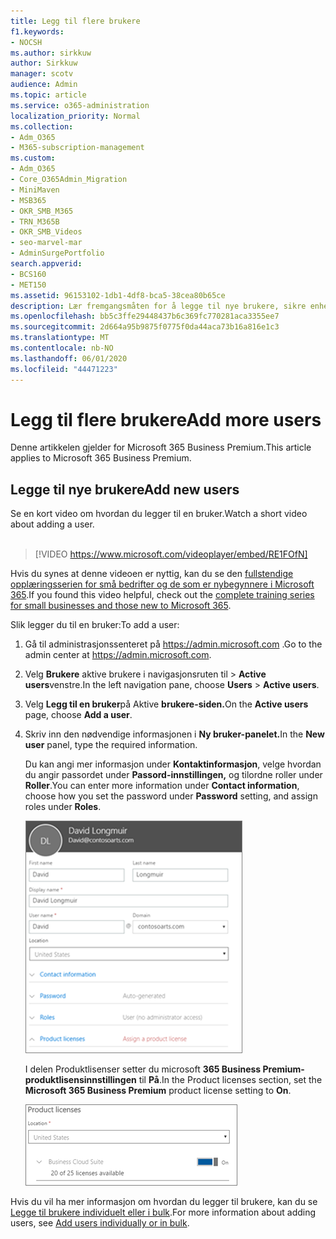 ```yaml
---
title: Legg til flere brukere
f1.keywords:
- NOCSH
ms.author: sirkkuw
author: Sirkkuw
manager: scotv
audience: Admin
ms.topic: article
ms.service: o365-administration
localization_priority: Normal
ms.collection:
- Adm_O365
- M365-subscription-management
ms.custom:
- Adm_O365
- Core_O365Admin_Migration
- MiniMaven
- MSB365
- OKR_SMB_M365
- TRN_M365B
- OKR_SMB_Videos
- seo-marvel-mar
- AdminSurgePortfolio
search.appverid:
- BCS160
- MET150
ms.assetid: 96153102-1db1-4df8-bca5-38cea80b65ce
description: Lær fremgangsmåten for å legge til nye brukere, sikre enhetene og tilordne roller i Microsoft 365 Business Premium.
ms.openlocfilehash: bb5c3ffe29448437b6c369fc770281aca3355ee7
ms.sourcegitcommit: 2d664a95b9875f0775f0da44aca73b16a816e1c3
ms.translationtype: MT
ms.contentlocale: nb-NO
ms.lasthandoff: 06/01/2020
ms.locfileid: "44471223"
---
```

# <a name="add-more-users"></a><span data-ttu-id="d98db-103">Legg til flere brukere</span><span class="sxs-lookup"><span data-stu-id="d98db-103">Add more users</span></span>

<span data-ttu-id="d98db-104">Denne artikkelen gjelder for Microsoft 365 Business Premium.</span><span class="sxs-lookup"><span data-stu-id="d98db-104">This article applies to Microsoft 365 Business Premium.</span></span>

## <a name="add-new-users"></a><span data-ttu-id="d98db-105">Legge til nye brukere</span><span class="sxs-lookup"><span data-stu-id="d98db-105">Add new users</span></span>

<span data-ttu-id="d98db-106">Se en kort video om hvordan du legger til en bruker.</span><span class="sxs-lookup"><span data-stu-id="d98db-106">Watch a short video about adding a user.</span></span> <br><br>

> [!VIDEO https://www.microsoft.com/videoplayer/embed/RE1FOfN] 

<span data-ttu-id="d98db-107">Hvis du synes at denne videoen er nyttig, kan du se den [fullstendige opplæringsserien for små bedrifter og de som er nybegynnere i Microsoft 365](https://support.office.com/article/6ab4bbcd-79cf-4000-a0bd-d42ce4d12816).</span><span class="sxs-lookup"><span data-stu-id="d98db-107">If you found this video helpful, check out the [complete training series for small businesses and those new to Microsoft 365](https://support.office.com/article/6ab4bbcd-79cf-4000-a0bd-d42ce4d12816).</span></span>

<span data-ttu-id="d98db-108">Slik legger du til en bruker:</span><span class="sxs-lookup"><span data-stu-id="d98db-108">To add a user:</span></span>

1. <span data-ttu-id="d98db-109">Gå til administrasjonssenteret på <a href="https://go.microsoft.com/fwlink/p/?linkid=837890" target="_blank">https://admin.microsoft.com</a> .</span><span class="sxs-lookup"><span data-stu-id="d98db-109">Go to the admin center at <a href="https://go.microsoft.com/fwlink/p/?linkid=837890" target="_blank">https://admin.microsoft.com</a>.</span></span> 
2. <span data-ttu-id="d98db-110">Velg **Brukere** aktive brukere i navigasjonsruten til \> **Active users**venstre.</span><span class="sxs-lookup"><span data-stu-id="d98db-110">In the left navigation pane, choose **Users** \> **Active users**.</span></span>
3. <span data-ttu-id="d98db-111">Velg **Legg til en bruker**på Aktive **brukere-siden.**</span><span class="sxs-lookup"><span data-stu-id="d98db-111">On the **Active users** page, choose **Add a user**.</span></span>
4. <span data-ttu-id="d98db-112">Skriv inn den nødvendige informasjonen i **Ny bruker-panelet.**</span><span class="sxs-lookup"><span data-stu-id="d98db-112">In the **New user** panel, type the required information.</span></span> 
  
    <span data-ttu-id="d98db-113">Du kan angi mer informasjon under **Kontaktinformasjon**, velge hvordan du angir passordet under **Passord-innstillingen,** og tilordne roller under **Roller**.</span><span class="sxs-lookup"><span data-stu-id="d98db-113">You can enter more information under **Contact information**, choose how you set the password under **Password** setting, and assign roles under **Roles**.</span></span>
      
    ![Enter user information in the New user card](../media/f04d39ca-48be-4868-8330-8552a4754c8b.png)
      
    <span data-ttu-id="d98db-115">I delen Produktlisenser setter du microsoft **365 Business Premium-produktlisensinnstillingen** til **På**.</span><span class="sxs-lookup"><span data-stu-id="d98db-115">In the Product licenses section, set the **Microsoft 365 Business Premium** product license setting to **On**.</span></span>
      
    ![Set the license setting to On position](../media/7404f7f7-93bc-44a3-9ffb-4208b5b17402.png)
  
<span data-ttu-id="d98db-117">Hvis du vil ha mer informasjon om hvordan du legger til brukere, kan du se [Legge til brukere individuelt eller i bulk](https://docs.microsoft.com/office365/admin/add-users/add-users).</span><span class="sxs-lookup"><span data-stu-id="d98db-117">For  more information about adding users, see [Add users individually or in bulk](https://docs.microsoft.com/office365/admin/add-users/add-users).</span></span>
  
